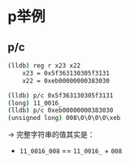 # p举例

## p/c

```bash
(lldb) reg r x23 x22
    x23 = 0x5f363130305f3131
    x22 = 0xeb00000000383030

(lldb) p/c 0x5f363130305f3131
(long) 11_0016_
(lldb) p/c 0xeb00000000383030
(unsigned long) 008\0\0\0\0\xeb
```

-> 完整字符串的值其实是：

* `11_0016_008` == `11_0016_` + `008`
